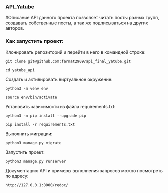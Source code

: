 ### API_Yatube

#Описание
API данного проекта позволяет читать посты разных групп, создавать собственные посты, а так же подписываться на других авторов.

### Как запустить проект:

Клонировать репозиторий и перейти в него в командной строке:

```
git clone git@github.com:farmat2909/api_final_yatube.git
```

```
cd yatube_api
```

Cоздать и активировать виртуальное окружение:

```
python3 -m venv env
```

```
source env/bin/activate
```

Установить зависимости из файла requirements.txt:

```
python3 -m pip install --upgrade pip
```

```
pip install -r requirements.txt
```

Выполнить миграции:

```
python3 manage.py migrate
```

Запустить проект:

```
python3 manage.py runserver
```

Документацию API и примеры выполнения запросов можно посмотреть по адресу:

```
http://127.0.0.1:8000/redoc/
```
